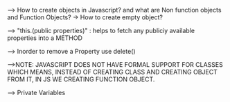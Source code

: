 --> How to create objects in Javascript? and what are Non function objects and Function Objects?
   -> How to create empty object?
   <script>
    var x = new Object();
    console.log(x);
    var y = {};
    console.log(y);

    //also console.dir() gives same output but with more detail
    console.dir(x);
    console.dir(y);
   </script>

   --> "this.(public properties)" : helps to fetch any publiciy available properties into a METHOD


   <script>
    var pizza = {
        crust : 'thin',
        toppings : 3,
        hasBacon : true,
        howManyToppings : function(){  // NOTE : 'howManyToppings' is called METHOD
            return this.toppings;
        }
    };
    pizza.price = '12$'; //// in js we can access the feature of adding another property after creating object
    
    console.log(pizza.howManyToppings()); // 3

    console.log(pizza); // {crust: 'thin', toppings: 3, hasBacon: true, howManyToppings: ƒ, price: '12$'}

   </script>

--> Inorder to remove a Property use delete()

   <script>
        : '12$'}

   </script>



   -->NOTE: JAVASCRIPT DOES NOT HAVE FORMAL SUPPORT FOR CLASSES WHICH MEANS, INSTEAD OF CREATING CLASS AND CREATING OBJECT FROM IT, 
                 IN JS WE CREATING FUNCTION OBJECT.

<script>
    var Pizza = function(){    // function object

    };
    console.log(Pizza);  
    /*
    ƒ (){

    }
    */
       
</script>

<script>
    var Pizza = function(){    // function object
        this.crust = 'thin';         //adding public properties using this.
        this.toppings = 3;
        this.hasBacon = true;
    };
    console.log(Pizza); 
    /* output
    ƒ (){    // function object
        this.crust = 'thin';         //adding public properties using this.
        this.toppings = 3;
        this.hasBacon = true;
    }
    */

   console.log(Pizza.crust);   //undefined /// here we cannot access object like this so:

   //WE WILL BW CREATING OBJECT FROM OBJECT
   var pizzaA = new Pizza();
   var pizzaB = new Pizza();
   console.log(pizzaA.crust); //thin
   console.log(pizzaB.crust);  // thin

   pizzaA.crust = 'pan'; //pizzaA.crust changed from 'thin' to 'pan'
   console.log(pizzaA.crust);// pan
   console.log(pizzaB.crust); // thin

   console.log(pizzaB  instanceof  Pizza);  // truevar pizza = {
        crust : 'thin',
        toppings : 3,
        hasBacon : true,
        howManyToppings : function(){  // NOTE : 'howManyToppings' is called METHOD
            return this.toppings;
        }
    };
    pizza.price = '12$'; //// in js we can access the feature of adding another property after creating object
    
    console.log(pizza.howManyToppings()); // 3


    delete(pizza.crust);

    console.log(pizza); // {toppings: 3, hasBacon: true, howManyToppings: ƒ, price
      console.log(pizzaB.constructor); 
   /*output
   ƒ (){    // function object
        this.crust = 'thin';         //adding public properties using this.
        this.toppings = 3;
        this.hasBacon = true;
    }*/
</script>



--> Private Variables